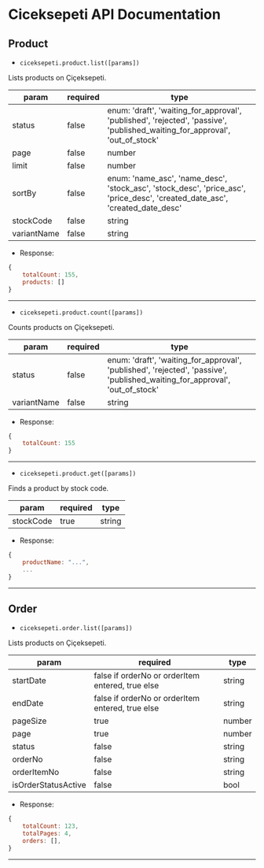 # Ciceksepeti API Documentation

## Product

  - `ciceksepeti.product.list([params])`

Lists products on Çiçeksepeti.
  
| param | required | type |
| --- | --- | --- |
| status | false | enum: 'draft', 'waiting_for_approval', 'published', 'rejected', 'passive', 'published_waiting_for_approval', 'out_of_stock'  |
| page | false | number |
| limit | false | number |
| sortBy | false | enum: 'name_asc', 'name_desc', 'stock_asc', 'stock_desc', 'price_asc', 'price_desc', 'created_date_asc', 'created_date_desc' |
| stockCode | false | string |
| variantName | false | string |

- Response:
```js
{
    totalCount: 155,
    products: []
}
```

***

- `ciceksepeti.product.count([params])`

Counts products on Çiçeksepeti.

| param | required | type |
| --- | --- | --- |
| status | false | enum: 'draft', 'waiting_for_approval', 'published', 'rejected', 'passive', 'published_waiting_for_approval', 'out_of_stock'  |
| variantName | false | string |

- Response:
```js
{
    totalCount: 155
}
```

***

- `ciceksepeti.product.get([params])`

Finds a product by stock code.

| param | required | type |
| --- | --- | --- |
| stockCode | true | string |

- Response:
```js
{
    productName: "...",
    ...
}
```

***

## Order

  - `ciceksepeti.order.list([params])`

Lists products on Çiçeksepeti.
  
| param | required | type |
| --- | --- | --- |
| startDate | false if orderNo or orderItem entered, true else | string |
| endDate | false if orderNo or orderItem entered, true else | string |
| pageSize | true | number |
| page | true | number |
| status | false | string |
| orderNo | false | string |
| orderItemNo | false | string |
| isOrderStatusActive | false | bool |

- Response:
```js
{
    totalCount: 123,
    totalPages: 4,
    orders: [],
}
```

***